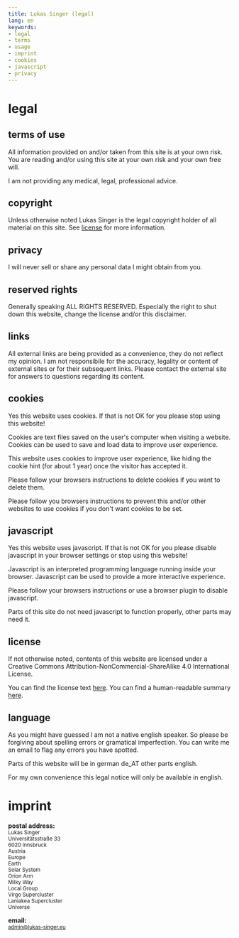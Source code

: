 ```yaml
---
title: Lukas Singer (legal)
lang: en
keywords:
- legal
- terms
- usage
- imprint
- cookies
- javascript
- privacy
---
```


legal
=====

terms of use
------------

All information provided on and/or taken from this site is at your own risk.
You are reading and/or using this site at your own risk and your own free will.

I am not providing any medical, legal, professional advice.

copyright
---------

Unless otherwise noted Lukas Singer is the legal copyright holder of all
material on this site. See [license](#license) for more information.

privacy
-------

I will never sell or share any personal data I might obtain from you.

reserved rights
---------------

Generally speaking ALL RIGHTS RESERVED. Especially the right to shut down this
website, change the license and/or this disclaimer.

links
-----

All external links are being provided as a convenience, they do not reflect
my opinion.
I am not responsibile for the accuracy, legality or content of external sites
or for their subsequent links. Please contact the external site for answers to
questions regarding its content.

cookies
-------

Yes this website uses cookies. If that is not OK for you please stop using this
website!

Cookies are text files saved on the user's computer when visiting a website.
Cookies can be used to save and load data to improve user experience.

This website uses cookies to improve user experience, like hiding the cookie
hint (for about 1 year) once the visitor has accepted it.

Please follow your browsers instructions to delete cookies if you want to delete
them.

Please follow you browsers instructions to prevent this and/or other websites to
use cookies if you don't want cookies to be set.

javascript
----------

Yes this website uses javascript. If that is not OK for you please disable javascript
in your browser settings or stop using this website!

Javascript is an interpreted programming language running inside your browser.
Javascript can be used to provide a more interactive experience.

Please follow your browsers instructions or use a browser plugin to disable javascript.

Parts of this site do not need javascript to function properly, other parts may need it.

license
-------

If not otherwise noted, contents of this website are licensed under a
Creative Commons Attribution-NonCommercial-ShareAlike 4.0 International License.

You can find the license text
[here](https://creativecommons.org/licenses/by-nc-sa/4.0/legalcode).
You can find a human-readable summary
[here](https://creativecommons.org/licenses/by-nc-sa/4.0/).


language
--------

As you might have guessed I am not a native english speaker.
So please be forgiving about spelling errors or gramatical imperfection.
You can write me an email to flag any errors you have spotted.

Parts of this website will be in german de_AT other parts english.

For my own convenience this legal notice will only be available in english.


imprint
=======

**postal address:**<br/>
<small>
Lukas Singer<br/>
Universitätsstraße 33<br/>
6020 Innsbruck<br/>
Austria<br/>
Europe<br/>
Earth<br/>
Solar System<br/>
Orion Arm<br/>
Milky Way<br/>
Local Group<br/>
Virgo Supercluster<br/>
Laniakea Supercluster<br/>
Universe<br/>
</small>

**email:**<br/>
<small>
[admin@lukas-singer.eu](mailto:admin@lukas-singer.eu)
</small>

